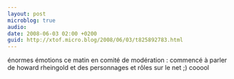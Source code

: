 ```yaml
---
layout: post
microblog: true
audio: 
date: 2008-06-03 02:00 +0200
guid: http://xtof.micro.blog/2008/06/03/t825892783.html
---
```

énormes émotions ce matin en comité de modération : commencé à parler de howard rheingold et des personnages et rôles sur le net ;) cooool
